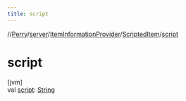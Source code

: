 ```yaml
---
title: script
---
```

//[Perry](../../../../index.html)/[server](../../index.html)/[ItemInformationProvider](../index.html)/[ScriptedItem](index.html)/[script](script.html)



# script



[jvm]\
val [script](script.html): [String](https://kotlinlang.org/api/latest/jvm/stdlib/kotlin/-string/index.html)




